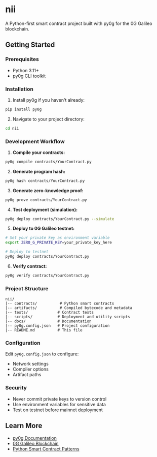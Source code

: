# nii

A Python-first smart contract project built with py0g for the 0G Galileo blockchain.

## Getting Started

### Prerequisites

- Python 3.11+
- py0g CLI toolkit

### Installation

1. Install py0g if you haven't already:
```bash
pip install py0g
```

2. Navigate to your project directory:
```bash
cd nii
```

### Development Workflow

1. **Compile your contracts:**
```bash
py0g compile contracts/YourContract.py
```

2. **Generate program hash:**
```bash
py0g hash contracts/YourContract.py
```

3. **Generate zero-knowledge proof:**
```bash
py0g prove contracts/YourContract.py
```

4. **Test deployment (simulation):**
```bash
py0g deploy contracts/YourContract.py --simulate
```

5. **Deploy to 0G Galileo testnet:**
```bash
# Set your private key as environment variable
export ZERO_G_PRIVATE_KEY=your_private_key_here

# Deploy to testnet
py0g deploy contracts/YourContract.py
```

6. **Verify contract:**
```bash
py0g verify contracts/YourContract.py
```

### Project Structure

```
nii/
|-- contracts/          # Python smart contracts
|-- artifacts/          # Compiled bytecode and metadata
|-- tests/             # Contract tests
|-- scripts/           # Deployment and utility scripts
|-- docs/              # Documentation
|-- py0g.config.json   # Project configuration
|-- README.md          # This file
```

### Configuration

Edit `py0g.config.json` to configure:
- Network settings
- Compiler options
- Artifact paths

### Security

- Never commit private keys to version control
- Use environment variables for sensitive data
- Test on testnet before mainnet deployment

## Learn More

- [py0g Documentation](https://github.com/py0g/py0g)
- [0G Galileo Blockchain](https://0g.ai)
- [Python Smart Contract Patterns](https://github.com/py0g/examples)
